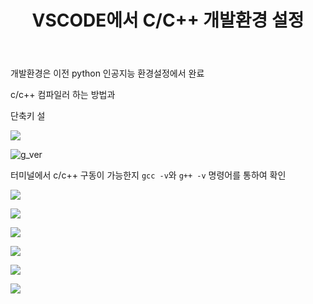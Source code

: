 ﻿---
layout: single
title:  "VSCODE에서 C/C++ 개발환경 설정"
categories: research
tag: [vscode, c, c++]
toc: true
author_profile: false
sidebar:
    nav: "docs"
---

개발환경은 이전 python 인공지능 환경설정에서 완료

c/c++ 컴파일러 하는 방법과

단축키 설

![](D:\Capture\2022-11-29-07-48-12-image.png)

![](D:\Capture\2022-11-29-07-46-19-image.png "g_ver")

터미널에서 c/c++ 구동이 가능한지 `gcc -v`와 `g++ -v` 명령어를 통하여 확인

![](D:\Capture\2022-11-29-07-51-13-image.png)

![](D:\Capture\2022-11-29-07-51-37-image.png)

![](D:\Capture\2022-11-29-08-07-00-image.png)

![](D:\Capture\2022-11-29-08-09-28-image.png)

![](D:\Capture\2022-11-29-11-04-04-image.png)

![](D:\Capture\2022-11-29-11-05-19-image.png)

```python

```
